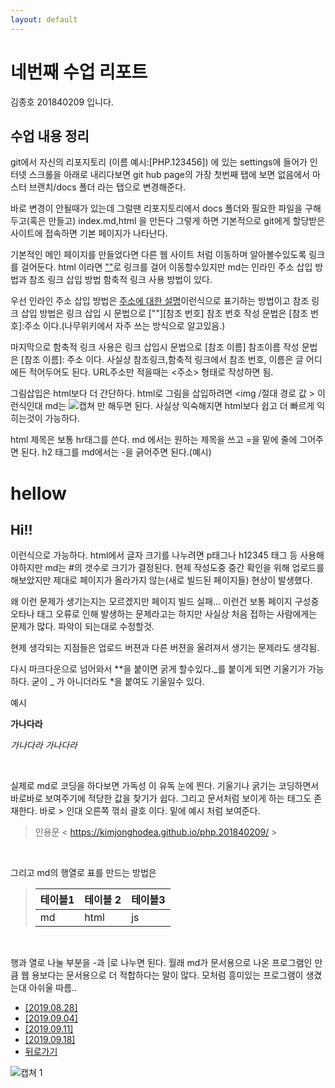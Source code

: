 ```yaml
---
layout: default
---
```

<div class="jumbotron jumbotron-fluid">
  <div class="container">
    <h1 class="display-4">네번째 수업 리포트</h1>
    <p class="lead">김종호 201840209 입니다.</p>
  </div>
</div>
<div class="col-sm-9">
<h2>수업 내용 정리</h2>
 git에서 자신의 리포지토리 (이름 예시:[PHP.123456]) 에 있는 settings에 
 들어가 인터넷 스크롤을 아래로 내리다보면 git hub page의 가장 첫번째 탭에 보면 
 없음에서 마스터 브랜치/docs 폴더 라는 탭으로 변경해준다.<br>

 바로 변경이 안될때가 있는데 그럴땐 리포지토리에서 docs 폴더와 필요한 파일을 
 구해두고(혹은 만들고) index.md,html 을 만든다 그렇게 하면 기본적으로 git에게 
 할당받은 사이트에 접속하면 기본 페이지가 나타난다.<br>

 기본적인 메인 페이지를 만들었다면 다른 웹 사이트 처럼 이동하며 알아볼수있도록 
 링크를 걸어둔다. html 이라면 <a href ="~~~~">""</a>로 링크를 걸어 
 이동할수있지만 md는 인라인 주소 삽입 방법과 참조 링크 삽입 방법 함축적 링크 사용 방법이 있다.<br>

 우선 인라인 주소 삽입 방법은 [주소에 대한 설명](~~~~~~)이런식으로 표기하는 방법이고 참조 링크 삽입 방법은 링크 삽입 시 문법으로 \[""]\[참조 번호] 참조 번호 작성 문법은 \[참조 번호]:주소 이다.(나무위키에서 자주 쓰는 방식으로 알고있음.)<br>

 마지막으로 함축적 링크 사용은 링크 삽입시 문법으로 [참조 이름] 참조이름 작성 문법은 [참조 이름]: 주소 이다. 사실상 참조링크,함축적 링크에서 참조 번호, 이름은 글 어디에든 적어두어도 된다. URL주소만 적을때는 <주소> 형태로 작성하면 됨. <br>

 그림삽입은 html보다 더 간단하다. html로 그림을 삽입하려면 <img /절대 경로 값 > 이런식인대 md는 ![캡쳐](./경로) 만 해두면 된다. 사실상 익숙해지면 html보다 쉽고 더 빠르게 익히는것이 가능하다. <br>

 html 제목은 보통 hr태그를 쓴다. md 에서는 원하는 제목을 쓰고 =을 밑에 줄에 그어주면 된다. h2 태그를 md에서는 -을 긁어주면 된다.(예시)

hellow
=============
Hi!!
---------

 이런식으로 가능하다. html에서 글자 크기를 나누려면 p태그나 h12345 태그 등 사용해야하지만 md는 #의 갯수로 크기가 결정된다. 현제 작성도중 중간 확인을 위해 업로드를 해보았지만 제대로 페이지가 올라가지 않는(새로 빌드된 페이지들) 현상이 발생했다.<br>

왜 이런 문제가 생기는지는 모르겠지만 페이지 빌드 실패... 이런건 보통 페이지 구성중 오타나 태그 오류로 인해 발생하는 문제라고는 하지만 사실상 처음 접하는 사람에게는 문제가 많다. 파악이 되는대로 수정할것.<br>

현제 생각되는 지점들은 업로드 버젼과 다른 버젼을 올려져서 생기는 문제라도 생각됨.
<br>

다시 마크다운으로 넘어와서 **을 붙이면  굵게 할수있다._를 붙이게 되면 기울기가 가능하다. 굳이 _ 가 아니더라도 *을 붙여도 기울일수 있다. 

예시

**가나다라**

*가나다라*
_가나다라_

<br>

실제로 md로 코딩을 하다보면 가독성 이 유독 눈에 띈다. 기울기나 굵기는 코딩하면서 바로바로 보여주기에 적당한 값을 찾기가 쉽다.
그리고 문서처럼 보이게 하는 태그도 존재한다. 바로 > 인대 오른쪽 꺾쇠 괄호 이다. 밑에 예시 처럼 보여준다.

> 인용문
< https://kimjonghodea.github.io/php.201840209/ >

<br>

그리고 md의 행열로 표를 만드는 방법은

>테이블1 | 테이블 2 | 테이블3 
>--- | --- | ---
>md | html | js
<br>

행과 열로 나눌 부분을 -과 |로 나누면 된다. 
월래 md가 문서용으로 나온 프로그램인 만큼 웹 용보다는 문서용으로 더 적합하다는 말이 많다. 모처럼 흥미있는 프로그램이 생겼는대 아쉬울 따름..


</div>

<div class="container">
  <div class="row">
    <div class="col-sm-3">
        <ul class="list-group">
            <li class="list-group-item"><a href="./01">[2019.08.28]</a></li>
            <li class="list-group-item"><a href="./02/lecture_02" >[2019.09.04]</a></li>
            <li class="list-group-item"><a href="./03">[2019.09.11]</a></li>
            <li class="list-group-item"><a href="./04">[2019.09.18]</a></li>
            <li class="list-group-item"><a href="../">뒤로가기</a></li>
          </ul>
    </div>

![캡쳐 1](./img/캡처.png)